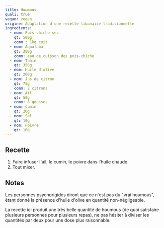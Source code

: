 ```yaml
---
title: Houmous
quali: true
vegan: vegan
origine: Adaptation d'une recette libanaise traditionnelle
ingredients:
  - nom: Pois-chiche sec
    qt: 500g
    comm : 1kg cuit
  - nom: Aquafaba
    qt: 200g
    comm: eau de cuisson des pois-chiche
  - nom: Tahin
    qt: 350g
  - nom: Huile d'olive
    qt: 200g
  - nom: Jus de citron
    qt: 75g
    comm: 2 citrons
  - nom: Ail
    qt: 50g
    comm: 8 gousses
  - nom: Cumin
    qt: 20g
  - nom: Sel
    qt: 10g
  - nom: Poivre
    qt: 10g
---
```


Recette
-------

1. Faire infuser l'ail, le cumin, le poivre dans l'huile chaude.
2. Tout mixer.

Notes
-----

Les personnes psychorigides diront que ce n'est pas du "vrai houmous", étant donné la présence d'huile d'olive en quantité non-négligeable.

La recette ici produit une très belle quantité de houmous (de quoi satisfaire plusieurs personnes pour plusieurs repas), ne pas hésiter à diviser les quantités par deux pour une dose plus raisonnable.
